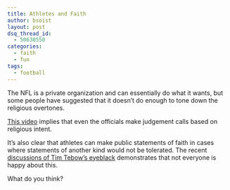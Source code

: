 ```yaml
---
title: Athletes and Faith
author: bsoist
layout: post
dsq_thread_id:
  - 50630550
categories:
  - faith
  - fun
tags:
  - football
---
```

The NFL is a private organization and can essentially do what it wants, but some people have suggested that it doesn&#8217;t do enough to tone down the religious overtones. 

[This video][1] implies that even the officials make judgement calls based on religious intent.

It&#8217;s also clear that athletes can make public statements of faith in cases where statements of another kind would not be tolerated. The recent [discussions of Tim Tebow&#8217;s eyeblack][2] demonstrates that not everyone is happy about this. 

What do you think?

 [1]: http://freakonomics.blogs.nytimes.com/2009/01/20/should-atheists-target-the-nfl-next/
 [2]: http://www.collegeotr.com/college_otr/tim_tebows_john_316_eye_black_causes_an_unholy_controversy_17875

